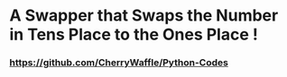 # A Swapper that Swaps the Number in Tens Place to the Ones Place !

### https://github.com/CherryWaffle/Python-Codes